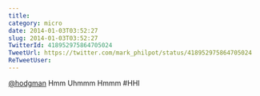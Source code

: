 ```yaml
---
title: 
category: micro
date: 2014-01-03T03:52:27
slug: 2014-01-03T03:52:27
TwitterId: 418952975864705024
TweetUrl: https://twitter.com/mark_philpot/status/418952975864705024
ReTweetUser: 
---
```


[@hodgman](https://twitter.com/hodgman) Hmm Uhmmm Hmmm  #HHI